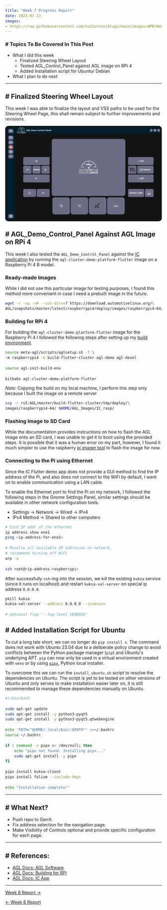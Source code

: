 ```yaml
---
title: "Week 7 Progress Report"
date: 2023-07-13
images:
- https://raw.githubusercontent.com/suchinton/blogs/main/images/WPR/Week7/GSOC Report IMG.png
---
```



### # Topics To Be Covered In This Post
- What I did this week
	- Finalized Steering Wheel Layout
	- Tested AGL_Control_Panel against AGL image on RPi 4
	- Added Installation script for Ubuntu/ Debian
- What I plan to do next 

---

## # Finalized Steering Wheel Layout

This week I was able to finalize the layout and VSS paths to be used for the Steering Wheel Page, this shall remain subject to further improvements and revisions.

<div style="display: flex; flex-direction: column; align-items: center;">
  <img src="https://raw.githubusercontent.com/suchinton/blogs/main/images/WPR/Week7/IMG1.png"height="auto" width="100%" style="border-radius: 10px;">
</div>

## # AGL_Demo_Control_Panel Against AGL Image on RPi 4

This week I also tested the `AGL_Demo_Control_Panel` against the [IC application](https://github.com/aakash-s45/ic) by running the `agl-cluster-demo-platform-flutter` image on a Raspberry Pi 4 B model.

### Ready-made Images

While I did not use this particular image for testing purposes, I found this method more convenient in case I need a prebuilt image in the future. 

```bash
wget -r -np -nH --cut-dirs=7 https://download.automotivelinux.org/\
AGL/snapshots/master/latest/raspberrypi4/deploy/images/raspberrypi4-64/
```

### Building for RPi 4

For building the `agl-cluster-demo-platform-flutter` image for the Raspberry Pi 4 I followed the following steps after setting up my [build environment](https://docs.automotivelinux.org/en/master/#01_Getting_Started/02_Building_AGL_Image/03_Downloading_AGL_Software/).

```bash
source meta-agl/scripts/aglsetup.sh -f \
-m raspberrypi4 -b build-flutter-cluster agl-demo agl-devel

source agl-init-build-env

bitbake agl-cluster-demo-platform-flutter
```

_Note:_ Copying the build on my local machine, I perform this step only because I built the image on a remote server 

```bash
scp -r rs5:AGL/master/build-flutter-cluster/tmp/deploy/\
images/raspberrypi4-64/ $HOME/AGL_Images/IC_rasp/
```

### Flashing Image to SD Card

While the documentation provides instructions on how to flash the AGL image onto an SD card, I was unable to get it to boot using the provided steps. It is possible that it was a human error on my part, however, I found it much simpler to use the raspberry [pi imager tool](https://www.raspberrypi.com/software/) to flash the image for now.

### Connecting to the Pi using Ethernet

Since the IC Flutter demo app does not provide a GUI method to find the IP address of the Pi, and also does not connect to the WiFi by default, I went on to enable communication using a LAN cable.

To enable the Ethernet port to find the Pi on my network, I followed the following steps in the Gnome Settings Panel, similar settings should be available in other network configuration tools.

- Settings -> Network -> Wired ->  IPv4
- IPv4 Method -> Shared to other computers

```bash
# Find IP addr of the ethernet
ip address show eno1
ping <ip-address-for-eno1>

# Resolve all available IP addresses on network, 
# recommend turning off WiFi
arp -a

ssh root@<ip-address-raspberrypi>
```

After successfully `ssh`-ing into the session, we kill the existing `kuksa` service (since it runs on localhost) and restart `kuksa-val-server` on special ip address `0.0.0.0`.

```bash
pkill kuksa
kuksa-val-server --address 0.0.0.0 --insecure 

# optional flag "--log-level VERBOSE"
```

## # Added Installation Script for Ubuntu

To cut a long tale short, we can no longer do `pip install x`. The command does not work with Ubuntu 23.04 due to a deliberate policy change to avoid conflicts between the Python package manager (`pip`) and Ubuntu's underlying APT. `pip` can now only be used in a virtual environment created with `venv` or by using [`pipx`](https://manpages.ubuntu.com/manpages/lunar/en/man1/pipx.1.html), Python local installer.

To overcome this we can run the `install_ubuntu.sh` script to resolve the dependencies on Ubuntu. The script is yet to be tested on other versions of Ubuntu and only serves to make installation easier later on, it is still recommended to manage these dependencies manually on Ubuntu.

```bash
#!/bin/bash

sudo apt-get update
sudo apt-get install -y python3-pyqt5
sudo apt-get install -y python3-pyqt5.qtwebengine

echo 'PATH="$HOME/.local/bin/:$PATH"' >>~/.bashrc
source ~/.bashrc

if ! command -v pipx &> /dev/null; then
	echo "pipx not found. Installing pipx..."
	sudo apt-get install -y pipx
fi

pipx install kuksa-client
pipx install folium --include-deps  

echo "Installation complete!"
```

---

## # What Next?

- Push repo to Gerrit.
- Fix address selection for the navigation page.
- Make Visibility of Controls optional and provide specific configuration for each page.

---
## # References:

-  [AGL Docs: AGL Software](https://docs.automotivelinux.org/en/master/#01_Getting_Started/02_Building_AGL_Image/03_Downloading_AGL_Software/).
-  [AGL Docs: Building for RPi](https://docs.automotivelinux.org/en/master/#01_Getting_Started/02_Building_AGL_Image/08_Building_for_Raspberry_Pi_4/)
-  [AGL Docs: IC App](https://docs.automotivelinux.org/en/master/#01_Getting_Started/03_Build_and_Boot_guide_Profile/02_Flutter_Instrument_Cluster_%28qemu-x86%29/)

---

[Week 8 Report →](/articles/week-8)

[← Week 6 Report](/articles/week-6)